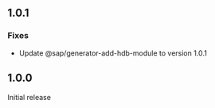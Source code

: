 ## 1.0.1

### Fixes
- Update @sap/generator-add-hdb-module to version 1.0.1

## 1.0.0

Initial release